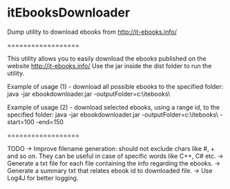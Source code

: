itEbooksDownloader
==================

Dump utility to download ebooks from http://it-ebooks.info/

==================

This utility allows you to easily download the ebooks published on the website http://it-ebooks.info/
Use the jar inside the dist folder to run the utility.

Example of usage (1) - download all possible ebooks to the specified folder:
java -jar ebookdownloader.jar -outputFolder=c:\itebooks\

Example of usage (2) - download selected ebooks, using a range id, to the specified folder:
java -jar ebookdownloader.jar -outputFolder=c:\itebooks\ -start=100 -end=150

==================

TODO
	->	Improve filename generation: should not exclude chars like #, + and so on.
		They can be useful in case of specific words like C++, C# etc.
	->	Generate a txt file for each file containing the info regarding the ebooks.
	->	Generate a summary txt that relates ebook id to downloaded file.
	->	Use Log4J for better logging.

